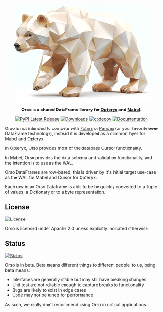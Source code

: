 <div align="center">

![Orso](https://raw.githubusercontent.com/mabel-dev/orso/main/orso.jpeg)

**Orso is a shared DataFrame library for [Opteryx](https://opteryx.dev/) and [Mabel](https://github.com/mabel-dev/mabel).**

[![PyPI Latest Release](https://img.shields.io/pypi/v/orso.svg)](https://pypi.org/project/orso/)
[![Downloads](https://static.pepy.tech/badge/orso)](https://pepy.tech/project/orso)
[![codecov](https://codecov.io/gh/mabel-dev/orso/branch/main/graph/badge.svg?token=nl9JwOVdPs)](https://codecov.io/gh/mabel-dev/orso)
[![Documentation](https://img.shields.io/badge/Documentation-018EF5?logo=ReadMe&logoColor=fff&style=flat)](https://opteryx.dev/latest/get-started/ecosystem/orso/)

</div>

Orso is not intended to compete with [Polars](https://www.pola.rs/) or [Pandas](https://pandas.pydata.org/) (or your favorite ~~bear~~ DataFrame technology), instead it is developed as a common layer for Mabel and Opteryx.

In Opteryx, Orso provides most of the database Cursor functionality.

In Mabel, Orso provides the data schema and validation functionality, and the intention is to use as the WAL.

Orso DataFrames are row-based, this is driven by it's initial target use-case as the WAL for Mabel and Cursor for Opteryx.

Each row in an Orso Dataframe is able to be be quickly converted to a Tuple of values, a Dictionary or to a byte representation.

## License

[![License](https://img.shields.io/badge/license-Apache%202.0-blue.svg)](https://github.com/mabel-dev/orso/blob/master/LICENSE)

Orso is licensed under Apache 2.0 unless explicitly indicated otherwise.

## Status

[![Status](https://img.shields.io/badge/Status-beta-orange)](https://github.com/mabel-dev/orso)

Orso is in beta. Beta means different things to different people, to us, being beta means:

- Interfaces are generally stable but may still have breaking changes
- Unit test are not reliable enough to capture breaks to functionality
- Bugs are likely to exist in edge cases
- Code may not be tuned for performance

As such, we really don't recommend using Orso in critical applications.